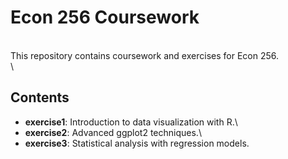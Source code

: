 # Econ 256 Coursework 
\
This repository contains coursework and exercises for Econ 256. \
\
## Contents 
- **exercise1**: Introduction to data visualization with R.\
- **exercise2**: Advanced ggplot2 techniques.\
- **exercise3**: Statistical analysis with regression models.
